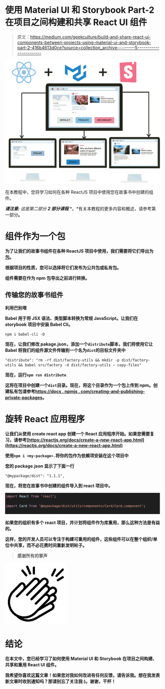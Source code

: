 # 使用 Material UI 和 Storybook Part-2 在项目之间构建和共享 React UI 组件

> 原文：<https://medium.com/geekculture/build-and-share-react-ui-components-between-projects-using-material-ui-and-storybook-part-2-416b4613d0ce?source=collection_archive---------5----------------------->

![](img/131ae3a49a51aba8641c4abc7cff9190.png)

在本教程中，您将学习如何在各种 ReactJS 项目中使用您在故事书中创建的组件。

***请注意:*** *这是第二部分* ***2 部分课程*** *。*有关本教程的更多内容和概述，请参考第一部分[](/geekculture/build-and-share-react-ui-components-between-projects-using-material-ui-and-storybook-part-1-93ccc2f99116)**。**

# **组件作为一个包**

**为了让我们的故事书组件在各种 ReactJS 项目中使用，我们需要将它们导出为[包](https://docs.npmjs.com/creating-and-publishing-private-packages)。**

**根据项目的性质，您可以选择将它们发布为公共包或私有包。**

**组件需要在作为 npm 包导出之前进行转换。**

## **传输您的故事书组件**

****利用巴别塔****

**Babel 用于将 JSX 语法、类型脚本转换为常规 JavaScript。让我们在 storybook 项目中安装 Babel Cli。**

```
npm i babel-cli -D
```

**现在，让我们修改 pakage.json，添加一个`distribute`脚本，我们将使用它让 Babel 将我们的组件源文件传输到一个名为`dist`的目标文件夹中**

```
"distribute": "rm -rf dist/factory-utils && mkdir -p dist/factory-utils && babel src/factory -d dist/factory-utils — copy-files"
```

**现在，运行`npm run distribute`**

**这将在项目中创建一个`dist`目录。现在，将这个目录作为一个包上传到 npm。创建私有包请参考[https://docs . npmjs . com/creating-and-publishing-private-packages](https://docs.npmjs.com/creating-and-publishing-private-packages)。**

# **旋转 React 应用程序**

**让我们从使用 create react app 创建一个 React 应用程序开始。如果您需要复习，请参考[https://reactjs.org/docs/create-a-new-react-app.html](https://reactjs.org/docs/create-a-new-react-app.html)**

**使用`npm i <my-package>.`将你的包作为依赖项安装在这个项目中**

**您的 package.json 显示了下面一行**

```
"@mypackage/dist": "1.1.1",
```

**现在，将您在故事书中创建的组件导入到 react 项目中。**

**![](img/7a5b160020d3fad869a188c648a1d1fc.png)**

**如果您的组织有多个 react 项目，并计划将组件作为库重用，那么这种方法是有益的。**

**这样，您的开发人员可以专注于构建可重用的组件，这些组件可以在整个组织/单位中共享，而不必花费时间重新发明轮子。**

> **感谢所有的掌声**

**![](img/d25743cff3c299dcb3f3323ed35c93ae.png)**

# **结论**

**在本文中，您已经学习了如何使用 Material UI 和 Storybook 在项目之间构建、共享和重用 React UI 组件。**

**我希望你喜欢这篇文章！如果您对我如何改进有任何反馈，请告诉我。想在我发表新文章时收到通知吗？那请别忘了关注我:)。谢谢，干杯！**